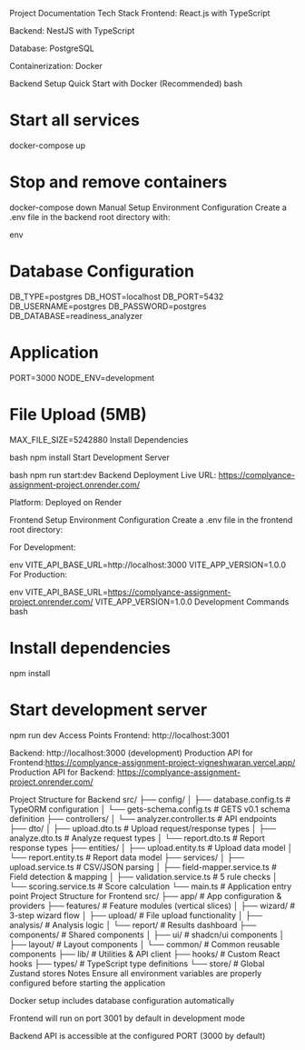 Project Documentation
Tech Stack
Frontend: React.js with TypeScript

Backend: NestJS with TypeScript

Database: PostgreSQL

Containerization: Docker

Backend Setup
Quick Start with Docker (Recommended)
bash
# Start all services
docker-compose up

# Stop and remove containers
docker-compose down
Manual Setup
Environment Configuration
Create a .env file in the backend root directory with:

env
# Database Configuration
DB_TYPE=postgres
DB_HOST=localhost
DB_PORT=5432
DB_USERNAME=postgres
DB_PASSWORD=postgres
DB_DATABASE=readiness_analyzer

# Application
PORT=3000
NODE_ENV=development

# File Upload (5MB)
MAX_FILE_SIZE=5242880
Install Dependencies

bash
npm install
Start Development Server

bash
npm run start:dev
Backend Deployment
Live URL: https://complyance-assignment-project.onrender.com/

Platform: Deployed on Render

Frontend Setup
Environment Configuration
Create a .env file in the frontend root directory:

For Development:

env
VITE_API_BASE_URL=http://localhost:3000
VITE_APP_VERSION=1.0.0
For Production:

env
VITE_API_BASE_URL=https://complyance-assignment-project.onrender.com/
VITE_APP_VERSION=1.0.0
Development Commands
bash
# Install dependencies
npm install

# Start development server
npm run dev
Access Points
Frontend: http://localhost:3001

Backend: http://localhost:3000 (development)
Production API for Frontend:https://complyance-assignment-project-vigneshwaran.vercel.app/
Production API for Backend: https://complyance-assignment-project.onrender.com/

Project Structure for Backend 
src/
├── config/
│   ├── database.config.ts       # TypeORM configuration
│   └── gets-schema.config.ts    # GETS v0.1 schema definition
├── controllers/
│   └── analyzer.controller.ts   # API endpoints
├── dto/
│   ├── upload.dto.ts            # Upload request/response types
│   ├── analyze.dto.ts           # Analyze request types
│   └── report.dto.ts            # Report response types
├── entities/
│   ├── upload.entity.ts         # Upload data model
│   └── report.entity.ts         # Report data model
├── services/
│   ├── upload.service.ts        # CSV/JSON parsing
│   ├── field-mapper.service.ts  # Field detection & mapping
│   ├── validation.service.ts    # 5 rule checks
│   └── scoring.service.ts       # Score calculation
└── main.ts                      # Application entry point
Project Structure for Frontend
src/
├── app/              # App configuration & providers
├── features/         # Feature modules (vertical slices)
│   ├── wizard/       # 3-step wizard flow
│   ├── upload/       # File upload functionality
│   ├── analysis/     # Analysis logic
│   └── report/       # Results dashboard
├── components/       # Shared components
│   ├── ui/           # shadcn/ui components
│   ├── layout/       # Layout components
│   └── common/       # Common reusable components
├── lib/              # Utilities & API client
├── hooks/            # Custom React hooks
├── types/            # TypeScript type definitions
└── store/            # Global Zustand stores
Notes
Ensure all environment variables are properly configured before starting the application

Docker setup includes database configuration automatically

Frontend will run on port 3001 by default in development mode

Backend API is accessible at the configured PORT (3000 by default)

